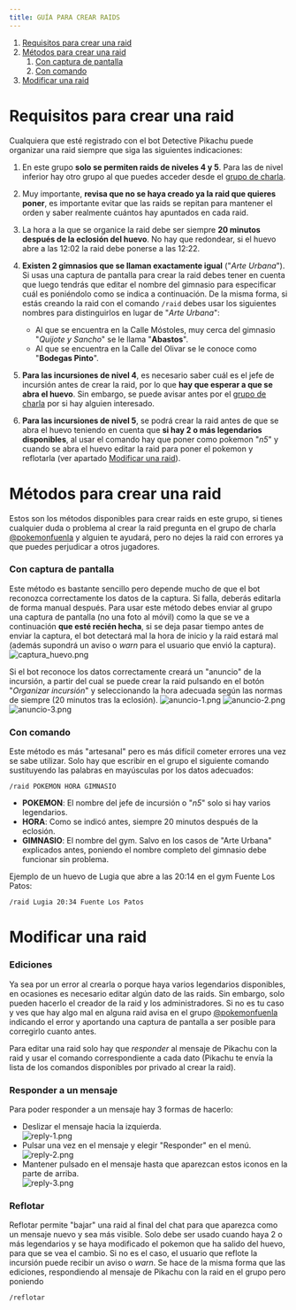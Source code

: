 ```yaml
---
title: GUÍA PARA CREAR RAIDS
---
```

1. [Requisitos para crear una raid](#requisitos-para-crear-una-raid)
2. [Métodos para crear una raid](#métodos-para-crear-una-raid)
    1. [Con captura de pantalla](#con-captura-de-pantalla)
    2. [Con comando](#con-comando)
3. [Modificar una raid](#modificar-una-raid)
    

# Requisitos para crear una raid
Cualquiera que esté registrado con el bot Detective Pikachu puede organizar una raid siempre que siga las siguientes indicaciones:

1. En este grupo **solo se permiten raids de niveles 4 y 5**. Para las de nivel inferior hay otro grupo al que puedes acceder desde el [grupo de charla](https://t.me/pokemonfuenla).

2. Muy importante, **revisa que no se haya creado ya la raid que quieres poner**, es importante evitar que las raids se repitan para mantener el orden y saber realmente cuántos hay apuntados en cada raid.

3. La hora a la que se organice la raid debe ser siempre **20 minutos después de la eclosión del huevo**. No hay que redondear, si el huevo abre a las 12:02 la raid debe ponerse a las 12:22.

4. **Existen 2 gimnasios que se llaman exactamente igual** ("*Arte Urbana*"). Si usas una captura de pantalla para crear la raid debes tener en cuenta que luego tendrás que editar el nombre del gimnasio para especificar cuál es poniéndolo como se indica a continuación. De la misma forma, si estás creando la raid con el comando `/raid` debes usar los siguientes nombres para distinguirlos en lugar de "*Arte Urbana*":

    - Al que se encuentra en la Calle Móstoles, muy cerca del gimnasio "*Quijote y Sancho*" se le llama "**Abastos**".
    - Al que se encuentra en la Calle del Olivar se le conoce como "**Bodegas Pinto**".  

5. **Para las incursiones de nivel 4**, es necesario saber cuál es el jefe de incursión antes de crear la raid, por lo que **hay que esperar a que se abra el huevo**. Sin embargo, se puede avisar antes por el [grupo de charla](https://t.me/pokemonfuenla) por si hay alguien interesado.

6. **Para las incursiones de nivel 5**, se podrá crear la raid antes de que se abra el huevo teniendo en cuenta que **si hay 2 o más legendarios disponibles**, al usar el comando hay que poner como pokemon "*n5*" y cuando se abra el huevo editar la raid para poner el pokemon y reflotarla (ver apartado [Modificar una raid](#modificar-una-raid)).

# Métodos para crear una raid
Estos son los métodos disponibles para crear raids en este grupo, si tienes cualquier duda o problema al crear la raid pregunta en el grupo de charla [@pokemonfuenla](https://t.me/pokemonfuenla) y alguien te ayudará, pero no dejes la raid con errores ya que puedes perjudicar a otros jugadores.

### Con captura de pantalla
Este método es bastante sencillo pero depende mucho de que el bot reconozca correctamente los datos de la captura. Si falla, deberás editarla de forma manual después. 
Para usar este método debes enviar al grupo una captura de pantalla (no una foto al móvil) como la que se ve a continuación **que esté recién hecha**, si se deja pasar tiempo antes de enviar la captura, el bot detectará mal la hora de inicio y la raid estará mal (además supondrá un aviso o *warn* para el usuario que envió la captura).  
![captura_huevo.png](images/captura_huevo.png)

Si el bot reconoce los datos correctamente creará un "anuncio" de la incursión, a partir del cual se puede crear la raid pulsando en el botón "*Organizar incursión*" y seleccionando la hora adecuada según las normas de siempre (20 minutos tras la eclosión).
![anuncio-1.png](images/anuncio-1.png) ![anuncio-2.png](images/anuncio-2.png) ![anuncio-3.png](images/anuncio-3.png)

### Con comando
Este método es más "artesanal" pero es más difícil cometer errores una vez se sabe utilizar. Solo hay que escribir en el grupo el siguiente comando sustituyendo las palabras en mayúsculas por los datos adecuados:
~~~
/raid POKEMON HORA GIMNASIO
~~~
- **POKEMON**: El nombre del jefe de incursión o "*n5*" solo si hay varios legendarios.
- **HORA**: Como se indicó antes, siempre 20 minutos después de la eclosión.
- **GIMNASIO**: El nombre del gym. Salvo en los casos de "Arte Urbana" explicados antes, poniendo el nombre completo del gimnasio debe funcionar sin problema.

Ejemplo de un huevo de Lugia que abre a las 20:14 en el gym Fuente Los Patos:
~~~
/raid Lugia 20:34 Fuente Los Patos
~~~
# Modificar una raid
### Ediciones
Ya sea por un error al crearla o porque haya varios legendarios disponibles, en ocasiones es necesario editar algún dato de las raids. Sin embargo, solo pueden hacerlo el creador de la raid y los administradores. Si no es tu caso y ves que hay algo mal en alguna raid avisa en el grupo [@pokemonfuenla](https://t.me/pokemonfuenla) indicando el error y aportando una captura de pantalla a ser posible para corregirlo cuanto antes.

Para editar una raid solo hay que *responder* al mensaje de Pikachu con la raid y usar el comando correspondiente a cada dato (Pikachu te envía la lista de los comandos disponibles por privado al crear la raid).

### Responder a un mensaje
Para poder responder a un mensaje hay 3 formas de hacerlo:
- Deslizar el mensaje hacia la izquierda.  
![reply-1.png](images/reply-1.png)
- Pulsar una vez en el mensaje y elegir "Responder" en el menú.  
![reply-2.png](images/reply-2.png)
- Mantener pulsado en el mensaje hasta que aparezcan estos iconos en la parte de arriba.  
![reply-3.png](images/reply-3.png)

### Reflotar
Reflotar permite "bajar" una raid al final del chat para que aparezca como un mensaje nuevo y sea más visible. Solo debe ser usado cuando haya 2 o más legendarios y se haya modificado el pokemon que ha salido del huevo, para que se vea el cambio. Si no es el caso, el usuario que reflote la incursión puede recibir un aviso o *warn*.
Se hace de la misma forma que las ediciones, respondiendo al mensaje de Pikachu con la raid en el grupo pero poniendo
~~~
/reflotar
~~~
